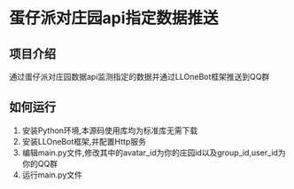 # 蛋仔派对庄园api指定数据推送
## 项目介绍
通过蛋仔派对庄园数据api监测指定的数据并通过LLOneBot框架推送到QQ群
## 如何运行
1. 安装Python环境,本源码使用库均为标准库无需下载
2. 安装LLOneBot框架,并配置Http服务
3. 编辑main.py文件,修改其中的avatar_id为你的庄园id以及group_id,user_id为你的QQ群
4. 运行main.py文件
